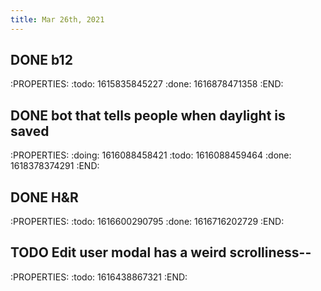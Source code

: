 ```yaml
---
title: Mar 26th, 2021
---
```


## DONE b12
:PROPERTIES:
:todo: 1615835845227
:done: 1616878471358
:END:
## DONE bot that tells people when daylight is saved
:PROPERTIES:
:doing: 1616088458421
:todo: 1616088459464
:done: 1618378374291
:END:
## DONE H&R
:PROPERTIES:
:todo: 1616600290795
:done: 1616716202729
:END:
## TODO Edit user modal has a weird scrolliness--
:PROPERTIES:
:todo: 1616438867321
:END:
